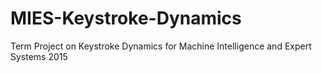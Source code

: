 # MIES-Keystroke-Dynamics
Term Project on Keystroke Dynamics for Machine Intelligence and Expert Systems 2015
